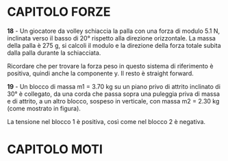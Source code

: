 # **CAPITOLO FORZE**

**18** - Un giocatore da volley schiaccia la palla con una forza di modulo 5.1 N, inclinata verso il basso di 20° rispetto alla direzione orizzontale. La massa della palla è 275 g, si calcoli il modulo e la direzione della forza totale subita dalla palla durante la schiacciata.

Ricordare che per trovare la forza peso in questo sistema di riferimento è positiva, quindi anche la componente y. Il resto è straight forward.

**19** - Un blocco di massa m1 = 3.70 kg su un piano privo di attrito inclinato di 30° è collegato, da una corda che passa sopra una puleggia priva di massa e di attrito, a un altro blocco, sospeso in verticale, con massa m2 = 2.30 kg (come mostrato in figura).

La tensione nel blocco 1 è positiva, così come nel blocco 2 è negativa.

# CAPITOLO MOTI

